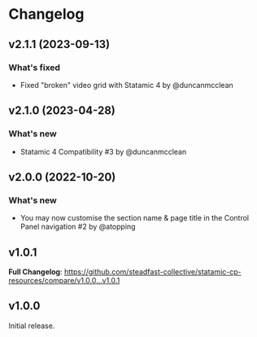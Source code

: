 # Changelog

## v2.1.1 (2023-09-13)

### What's fixed

* Fixed "broken" video grid with Statamic 4 by @duncanmcclean

## v2.1.0 (2023-04-28)

### What's new

- Statamic 4 Compatibility #3 by @duncanmcclean

## v2.0.0 (2022-10-20)

### What's new

- You may now customise the section name & page title in the Control Panel navigation #2 by @atopping

## v1.0.1

**Full Changelog**: https://github.com/steadfast-collective/statamic-cp-resources/compare/v1.0.0...v1.0.1

## v1.0.0

Initial release.
